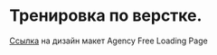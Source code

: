 # Тренировка по верстке.

[Ссылка](https://www.figma.com/file/I5eWPV4Jv7cnmLnLszieP9/Agency-Free-Loading-Page-(Community)?node-id=0%3A1) на дизайн макет Agency Free Loading Page